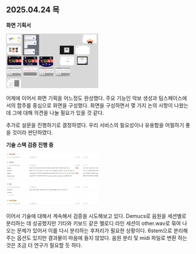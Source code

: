 ## 2025.04.24 목
**화면 기획서**

<img src="./img/image_01.png" width="50%">

어제에 이어서 화면 기획을 어느정도 완성했다. 주요 기능인 악보 생성과 팀스페이스에서의 합주를 중심으로 화면을 구성했다. 화면을 구성하면서 몇 가지 논의 사항이 나왔는데 그에 대해 의견을 나눌 필요가 있을 것 같다. 

추가로 설문을 진행하기로 결정하였다. 우리 서비스의 필요성이나 유용함을 어필하기 좋을 것이라 판단하였다.


**기술 스택 검증 진행 중**

<img src="./img/image_02.png" width="50%">

이어서 기술에 대해서 계속해서 검증을 시도해보고 있다. Demucs로 음원을 세션별로 분리하는 데 성공했지만 기타와 키보드 같은 멜로디 라인 세션이 other.wav로 묶여 나오는 문제가 있어서 이를 다시 분리하는 후처리가 필요한 상황이다. 6stem으로 분리해주는 옵션도 있지만 결과물이 마음에 들지 않았다. 음원 분리 및 midi 파일로 변환 하는 것은 조금 더 연구가 필요할 듯 하다. 
